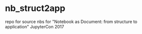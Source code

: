 # nb_struct2app
repo for source nbs for "Notebook as Document: from structure to application" JupyterCon 2017
